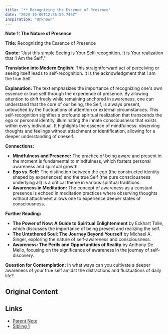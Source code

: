 ```yaml
---
title: "** Recognizing the Essence of Presence"
date: "2024-10-06T12:35:59.746Z"
inspiration: "Unknown"
---
```



**Note 1: The Nature of Presence**

**Title:** Recognizing the Essence of Presence

**Quote:** "Just this simple Seeing is Your Self-recognition. It is Your realization that ‘I Am the Self’."

**Translation into Modern English:** This straightforward act of perceiving or seeing itself leads to self-recognition. It is the acknowledgment that I am the true Self.

**Explanation:** The text emphasizes the importance of recognizing one's own essence or true self through the experience of presence. By allowing attention to drift freely while remaining anchored in awareness, one can understand that the core of our being, the Self, is always present, untouched by the fluctuations of attention or external circumstances. This self-recognition signifies a profound spiritual realization that transcends the ego or personal identity, illuminating the innate consciousness that exists within every individual. It highlights the essence of mindfulness: observing thoughts and feelings without attachment or identification, allowing for a deeper understanding of oneself.

**Connections:**
- **Mindfulness and Presence:** The practice of being aware and present in the moment is fundamental to mindfulness, which fosters personal awareness and spiritual growth.
- **Ego vs. Self:** The distinction between the ego (the constructed identity shaped by experiences) and the true Self (the pure consciousness underlying all) is a critical theme in various spiritual traditions.
- **Awareness in Meditation:** The concept of awareness as a constant presence is echoed in meditation practices where observing thoughts without attachment allows one to experience deeper states of consciousness.

**Further Reading:**
- **The Power of Now: A Guide to Spiritual Enlightenment** by Eckhart Tolle, which discusses the importance of being present and realizing the self.
- **The Untethered Soul: The Journey Beyond Yourself** by Michael A. Singer, exploring the nature of self-awareness and consciousness.
- **Awareness: The Perils and Opportunities of Reality** by Anthony De Mello, focusing on the significance of awareness in the journey of self-discovery.

**Question for Contemplation:** In what ways can you cultivate a deeper awareness of your true self amidst the distractions and fluctuations of daily life?

## Original Content



## Links

- [Parent Note](/parent-note.md)
- [Sibling 1](/zettel1.md)
